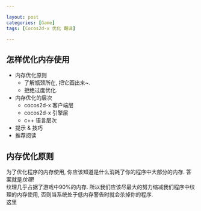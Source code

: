 ```yaml
---

layout: post
categories: [Game]
tags: [Cocos2d-x 优化 翻译]

---
```


## 怎样优化内存使用  
- 内存优化原则  
  + 了解瓶颈所在, 把它画出来~.  
  + 拒绝过度优化.  
- 内存优化的层次  
  + cocos2d-x 客户端层  
  + cocos2d-x 引擎层  
  + c++ 语言层次  
- 提示 & 技巧  
- 推荐阅读  

## 内存优化原则  
为了优化程序的内存使用, 你应该知道是什么消耗了你的程序中大部分的内存. 答案就是*纹理*!  
纹理几乎占据了游戏中90%的内存. 所以我们应该尽最大的努力缩减我们程序中纹理的内存使用, 
否则当系统处于低内存警告时就会杀掉你的程序.  
这里
